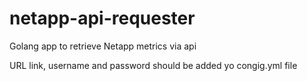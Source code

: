 # netapp-api-requester
Golang app to retrieve Netapp metrics via api


URL link, username and password should be added yo congig.yml file
